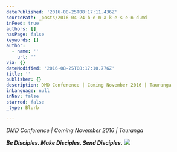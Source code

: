 ```yaml
---
datePublished: '2016-08-25T08:17:11.436Z'
sourcePath: _posts/2016-04-24-b-e-m-a-k-e-s-e-n-d.md
inFeed: true
authors: []
hasPage: false
keywords: []
author:
  - name: ''
    url: ''
via: {}
dateModified: '2016-08-25T08:17:10.776Z'
title: ''
publisher: {}
description: DMD Conference | Coming November 2016 | Tauranga
inLanguage: null
inNav: false
starred: false
_type: Blurb

---
```

_DMD Conference | Coming November 2016 | Tauranga_

_**Be Disciples. Make Disciples. Send Disciples.**_
![](https://the-grid-user-content.s3-us-west-2.amazonaws.com/c4da8261-804c-42a0-82b3-04e6ac70a1d8.jpg)